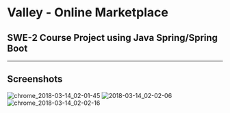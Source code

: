 # Valley - Online Marketplace
## SWE-2 Course Project using Java Spring/Spring Boot
----------------------------------------

## Screenshots

![chrome_2018-03-14_02-01-45](https://user-images.githubusercontent.com/16992394/37376205-f42da13c-272b-11e8-9b5b-f5d17e15cb46.png)
![2018-03-14_02-02-06](https://user-images.githubusercontent.com/16992394/37376206-f454dc98-272b-11e8-870c-9694bd1b1ad7.png)
![chrome_2018-03-14_02-02-16](https://user-images.githubusercontent.com/16992394/37376207-f47f1058-272b-11e8-9a61-9933f174a58e.png)
